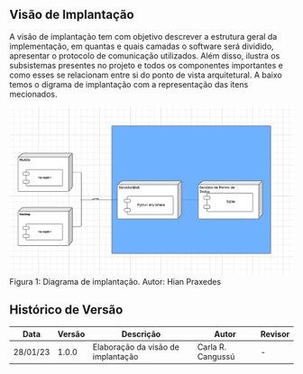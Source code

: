## Visão de Implantação

A visão de implantação tem com  objetivo descrever a estrutura geral da implementação, em quantas e quais camadas o software será dividido, apresentar o protocolo de comunicação utilizados. Além disso, ilustra os subsistemas presentes no projeto e todos os componentes importantes e como esses se relacionam entre si do ponto de vista arquitetural. A baixo temos o digrama de implantação com a representação das itens mecionados.

![Diagrama de implantação](../../assets/Diagrama-Implantacao.png)   
 Figura 1: Diagrama de implantação. Autor: Hian Praxedes

## Histórico de Versão
|Data| Versão | Descrição |Autor | Revisor|
|----|--------|-----------|------|--------|
|28/01/23| 1.0.0| Elaboração da visão de implantação | Carla R. Cangussú| -|
